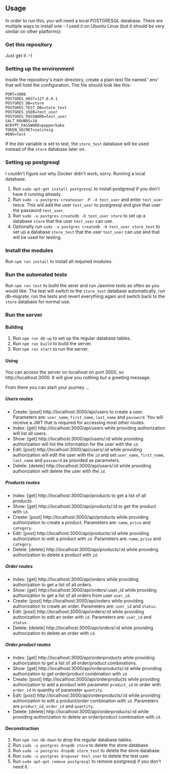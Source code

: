 ## Usage

In order to run this, you will need a local POSTGRESQL database. There are
multiple ways to install one - I used it on Ubuntu Linux (but it should be
very similar on other platforms):

### Get this repository
Just get it :-)

### Setting up the environment
Inside the repository's main directory, create a plain text file named '.env'
that will hold the configuration. The file should look like this:

```
PORT=3000
POSTGRES_HOST=127.0.0.1
POSTGRES_DB=store
POSTGRES_TEST_DB=store_test
POSTGRES_USER=test_user
POSTGRES_PASSWORD=test_user
SALT_ROUNDS=10
BCRYPT_PASSWORD=pepperkake
TOKEN_SECRET=salzteig
#ENV=test
```

If the `ENV` variable is set to test, the `store_test` database will be used
instead of the `store` database later on.

### Setting up postgresql
I couldn't figure out why Docker didn't work, sorry. Running a local database.

1. Run `sudo apt-get install postgresql` to install postgresql if you don't have
it running already.
2. Run `sudo -u postgres createuser -P -d test_user` and enter `test_user`
twice. This will add the user `test_user` to postgresql and give that user the
password `test_user`.
3. Run `sudo -u postgres createdb -O test_user store` to set up a database
`store` that the user `test_user` can use.
4. Optionally run `sudo -u postgres createdb -O test_user store_test` to set up
a database `store_test` that the user `test_user` can use and that will be used
for testing.

### Install the modules
Run `npm run install` to install all required modules.

### Run the automated tests
Run `npm run test` to build the serer and run Jasmine tests as often as you
would like. The test will switch to the `store_test` database automatically,
run db-migrate, run the tests and revert everything again and switch back to the
`store` database for normal use.

### Run the server

#### Building
1. Run `npm run db-up` to set up the regular database tables.
2. Run `npm run build` to build the server.
3. Run `npm run start` to run the server.

#### Using
You can access the server on localhost on port 3000, so http://localhost:3000.
It will give you nothing but a greeting message.

From there you can start your journey ...

##### Users routes
- Create: [post] http://localhost:3000/api/users to create a user.
Parameters are: `user_name`, `first_name`, `last_name` and `password`.
You will receive a JWT that is required for accessing most other routes.
- Index: [get] http://localhost:3000/api/users while providing authorization
will list all users.
- Show: [get] http://localhost:3000/api/users/:id while providing authorization
will list the information for the user with the `id`.
- Edit: [post] http://localhost:3000/api/users/:id while providing authorization
will edit the user with the `id` and set `user_name`, `first_name`, `last_name`
and `password` as provided as parameters.
- Delete: [delete] http://localhost:3000/api/users/:id while providing
authorization will delete the user with the `id`.

##### Products routes
- Index: [get] http://localhost:3000/api/products to get a list of all
products.
- Show: [get] http://localhost:3000/api/products/:id to get the product with
`id`.
- Create: [post] http://localhost:3000/api/products while providing
authorization to create a product. Parameters are: `name`, `price` and
`category`.
- Edit: [post] http://localhost:3000/api/products/:id while providing
authorization to edit a product with `id`. Parameters are: `name`, `price` and
`category`.
- Delete: [delete] http://localhost:3000/api/products/:id while providing
authorization to delete a product with `id`.

##### Order routes
- Index: [get] http://localhost:3000/api/orders while providing authorization
to get a list of all orders.
- Show: [get] http://localhost:3000/api/orders/:user_id while providing
authorization to get a list of all orders from user `user_id`.
- Create: [post] http://localhost:3000/api/orders while providing
authorization to create an order. Parameters are: `user_id` and `status`.
- Edit: [post] http://localhost:3000/api/orders/:id while providing
authorization to edit an order with `id`. Parameters are: `user_id` and
`status`.
- Delete: [delete] http://localhost:3000/api/orders/:id while providing
authorization to delete an order with `id`.

##### Order product routes
- Index: [get] http://localhost:3000/api/orderproducts while providing authorization
to get a list of all order/product combinations.
- Show: [get] http://localhost:3000/api/orderproducts/:id while providing
authorization to get order/product combination with `id`.
- Create: [post] http://localhost:3000/api/orderproducts while providing
authorization to add a product with parameter `product_id` to order with
`order_id` in quantity of parameter `quantity`.
- Edit: [post] http://localhost:3000/api/orderproducts/:id while providing
authorization to edit a product/order combination with `id`. Parameters are
`product_id`, `order_id` and `quantity`.
- Delete: [delete] http://localhost:3000/api/orderproducts/:id while providing
authorization to delete an order/product combination with `id`.

#### Deconstruction
1. Run `npm run db-down` to drop the regular database tables.
2. Run `sudo -u postgres dropdb store` to delete the store database.
3. Run `sudo -u postgres dropdb store_test` to delete the store database.
4. Run `sudo -u postgres dropuser test_user` to detele the test user.
5. Run `sudo apt-get remove postgresql` to remove postgresql if you don't need it.
